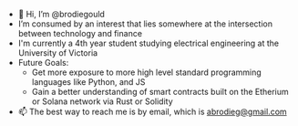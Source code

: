 - 👋 Hi, I’m @brodiegould
- I’m consumed by an interest that lies somewhere at the intersection between technology and finance
- I'm currently a 4th year student studying electrical engineering at the University of Victoria
- Future Goals: 
  - Get more exposure to more high level standard programming languages like Python, and JS 
  - Gain a better understanding of smart contracts built on the Etherium or Solana network via Rust or Solidity
- 📫 The best way to reach me is by email, which is abrodieg@gmail.com
